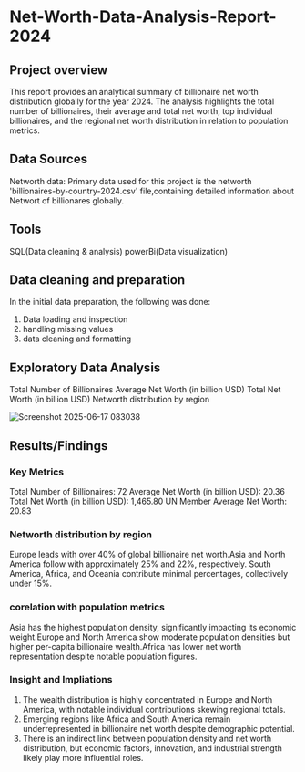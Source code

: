 # Net-Worth-Data-Analysis-Report-2024

## Project overview
This report provides an analytical summary of billionaire net worth distribution globally for the year 2024. The analysis highlights the total number of billionaires, their average and total net worth, top individual billionaires, and the regional net worth distribution in relation to population metrics.

## Data Sources
Networth data: Primary data used for this project is the networth 'billionaires-by-country-2024.csv' file,containing detailed information about Networt of billionares globally.

## Tools
SQL(Data cleaning & analysis)
powerBi(Data visualization)
## Data cleaning and preparation
In the initial data preparation, the following was done:

1. Data loading and inspection
2. handling missing values
3. data cleaning and formatting

## Exploratory Data Analysis
Total Number of Billionaires
Average Net Worth (in billion USD)
Total Net Worth (in billion USD)
Networth distribution by region


![Screenshot 2025-06-17 083038](https://github.com/user-attachments/assets/e138bda2-1428-407d-a8c2-787da38f5b1d)

## Results/Findings
### Key Metrics
Total Number of Billionaires: 72
Average Net Worth (in billion USD): 20.36
Total Net Worth (in billion USD): 1,465.80
UN Member Average Net Worth: 20.83

### Networth distribution by region
Europe leads with over 40% of global billionaire net worth.Asia and North America follow with approximately 25% and 22%, respectively.
South America, Africa, and Oceania contribute minimal percentages, collectively under 15%.
### corelation with population metrics
Asia has the highest population density, significantly impacting its economic weight.Europe and North America show moderate population densities but higher per-capita billionaire wealth.Africa has lower net worth representation despite notable population figures.


### Insight and Impliations

1. The wealth distribution is highly concentrated in Europe and North America, with notable individual contributions skewing regional totals.
2. Emerging regions like Africa and South America remain underrepresented in billionaire net worth despite demographic potential.
3. There is an indirect link between population density and net worth distribution, but economic factors, innovation, and industrial strength likely play more influential roles.
